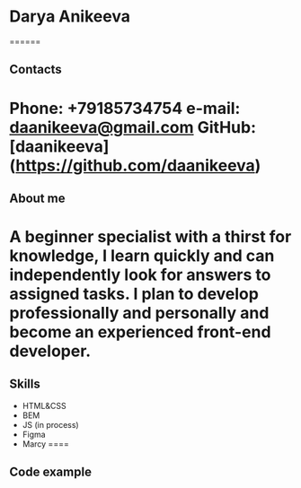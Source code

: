 # Darya Anikeeva
======

## Contacts
**Phone:** +79185734754
**e-mail:** daanikeeva@gmail.com
**GitHub:** [daanikeeva] (https://github.com/daanikeeva)
=====

## About me
A beginner specialist with a thirst for knowledge, I learn quickly and can independently look for answers to assigned tasks. I plan to develop professionally and personally and become an experienced front-end developer.
====

## Skills
* HTML&CSS
* BEM
* JS (in process)
* Figma
* Marcy
====

## Code example




